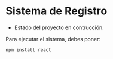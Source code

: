 <h1> Sistema de Registro</h1>

- Estado del proyecto en contrucción.

Para ejecutar el sistema, debes poner:

````npm install react````
